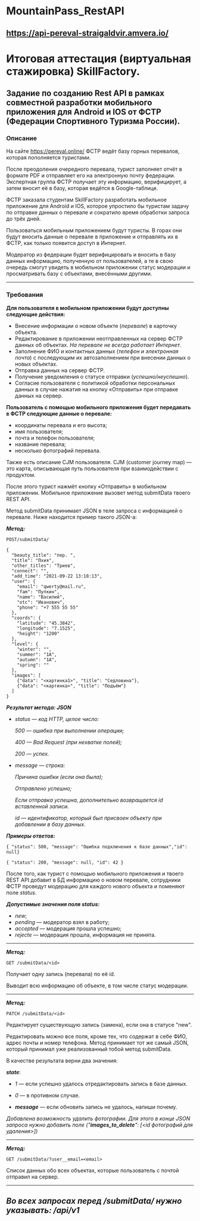 # MountainPass_RestAPI
## https://api-pereval-straigaldvir.amvera.io/
# Итоговая аттестация (виртуальная стажировка) SkillFactory.
## Задание по созданию Rest API в рамках совместной разработки мобильного приложения для Android и IOS от ФСТР (Федерации Спортивного Туризма России).
### Описание
На сайте https://pereval.online/ ФСТР ведёт базу горных перевалов, которая пополняется туристами.

После преодоления очередного перевала, турист заполняет отчёт в формате PDF и отправляет его на электронную почту федерации. Экспертная группа ФСТР получает эту информацию, верифицирует, а затем вносит её в базу, которая ведётся в Google-таблице.

ФСТР заказала студентам SkillFactory разработать мобильное приложение для Android и IOS, которое упростило бы туристам задачу по отправке данных о перевале и сократило время обработки запроса до трёх дней.

Пользоваться мобильным приложением будут туристы. В горах они будут вносить данные о перевале в приложение и отправлять их в ФСТР, как только появится доступ в Интернет.

Модератор из федерации будет верифицировать и вносить в базу данных информацию, полученную от пользователей, а те в свою очередь смогут увидеть в мобильном приложении статус модерации и просматривать базу с объектами, внесёнными другими.

___

### Требования 

**Для пользователя в мобильном приложении будут доступны следующие действия:**
+ Внесение информации о новом объекте (*перевале*) в карточку объекта.
+ Редактирование в приложении неотправленных на сервер ФСТР данных об объектах. *На перевале не всегда работает Интернет*.
+ Заполнение ФИО и контактных данных (*телефон и электронная почта*) с последующим их автозаполнением при внесении данных о новых объектах.
+ Отправка данных на сервер ФСТР.
+ Получение уведомления о статусе отправки (*успешно/неуспешно*).
+ Согласие пользователя с политикой обработки персональных данных в случае нажатия на кнопку «Отправить» при отправке данных на сервер.

**Пользователь с помощью мобильного приложения будет передавать в ФСТР следующие данные о перевале:**
+ координаты перевала и его высота;
+ имя пользователя;
+ почта и телефон пользователя;
+ название перевала;
+ несколько фотографий перевала.

Также есть описание CJM пользователя. CJM (customer journey map) — это карта, описывающая путь пользователя при взаимодействии с продуктом. 

После этого турист нажмёт кнопку «Отправить» в мобильном приложении. Мобильное приложение вызовет метод submitData твоего REST API.

Метод submitData принимает JSON в теле запроса с информацией о перевале. Ниже находится пример такого JSON-а:

 ***Метод:***
```
POST/submitData/
```

```
{
  "beauty_title": "пер. ",
  "title": "Пхия",
  "other_titles": "Триев",
  "connect": "", 
  "add_time": "2021-09-22 13:18:13",
  "user": {
    "email": "qwerty@mail.ru",        
    "fam": "Пупкин",
    "name": "Василий",
    "otc": "Иванович",
    "phone": "+7 555 55 55"
  }, 
  "coords": {
    "latitude": "45.3842",
    "longitude": "7.1525",
    "height": "1200"
  },
  "level": {
    "winter": "", 
    "summer": "1А",
    "autumn": "1А",
    "spring": ""
  },
  "images": [
    {"data": "<картинка1>", "title": "Седловина"}, 
    {"data": "<картинка>", "title": "Подъём"}
  ]
}
```
***Результат метода: JSON***

+ *status — код HTTP, целое число:*
 
    *500 — ошибка при выполнении операции;*
    
    *400 — Bad Request (при нехватке полей);*
    
    *200 — успех.*
    
+ *message — строка:*

   *Причина ошибки (если она была);*
    
    *Отправлено успешно;*
    
    *Если отправка успешна, дополнительно возвращается id вставленной записи.*
    
    *id — идентификатор, который был присвоен объекту при добавлении в базу данных.*
    
    
***Примеры oтветов:***

`{ "status": 500, "message": "Ошибка подключения к базе данных","id": null}`

`{ "status": 200, "message": null, "id": 42 }`


После того, как турист с помощью мобильного приложения и твоего REST API добавит в БД информацию о новом перевале, сотрудники ФСТР проведут модерацию для каждого нового объекта и поменяют поле *status*.

***Допустимые значения поля status:***

+ *new*;
+ *pending* — модератор взял в работу;
+ *accepted* — модерация прошла успешно;
+ *rejecte* — модерация прошла, информация не принята.

_______
 ***Метод:***
```
GET /submitData/<id> 
```
Получает одну запись (перевала) по её id.

Выводит всю информацию об объекте, в том числе статус модерации.

_______
 ***Метод:***
```
PATCH /submitData/<id> 
```
Редактирует существующую запись (замена), если она в статусе "new".

Редактировать можно все поля, кроме тех, что содержат в себе ФИО, адрес почты и номер телефона. Метод принимает тот же самый JSON, который принимал уже реализованный тобой метод submitData.

В качестве результата верни два значения:

***state***:

+	*1* — если успешно удалось отредактировать запись в базе данных.
+	*0* — в противном случае.

+ ***message*** — если обновить запись не удалось, напиши почему.

*Добавлена возможность удалить фотографии. Для этого в конце JSON запроса нужно добавить поле ("**images_to_delete**": [<id фотографий для удаления>])*

_______
 ***Метод:***
```
GET /submitData/?user__email=<email> 
```
Список данных обо всех объектах, которые пользователь с почтой <email> отправил на сервер.

-------
*Во всех запросах перед /submitData/ нужно указывать: /api/v1*
-------
